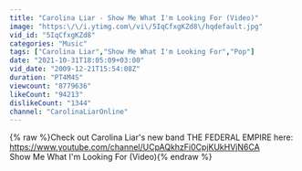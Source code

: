 ```yaml
---
title: "Carolina Liar - Show Me What I'm Looking For (Video)"
image: "https:\/\/i.ytimg.com\/vi\/5IqCfxgKZd8\/hqdefault.jpg"
vid_id: "5IqCfxgKZd8"
categories: "Music"
tags: ["Carolina Liar","Show Me What I'm Looking For","Pop"]
date: "2021-10-31T18:05:09+03:00"
vid_date: "2009-12-21T15:54:08Z"
duration: "PT4M4S"
viewcount: "8779636"
likeCount: "94213"
dislikeCount: "1344"
channel: "CarolinaLiarOnline"
---
```

{% raw %}Check out Carolina Liar's new band THE FEDERAL EMPIRE here: <a rel="nofollow" target="blank" href="https://www.youtube.com/channel/UCpAQkhzFi0CpjKUkHVjN6CA">https://www.youtube.com/channel/UCpAQkhzFi0CpjKUkHVjN6CA</a><br />Show Me What I'm Looking For (Video){% endraw %}
